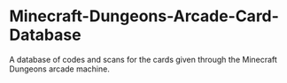 # Minecraft-Dungeons-Arcade-Card-Database
A database of codes and scans for the cards given through the Minecraft Dungeons arcade machine.

